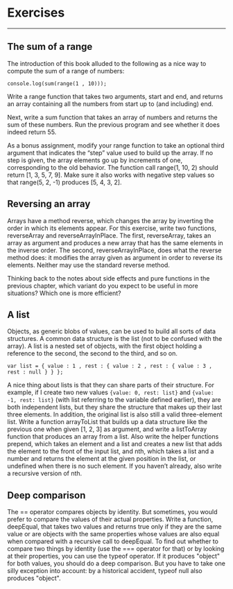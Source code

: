 # Exercises

-----

## The sum of a range

The introduction of this book alluded to the following as a nice way to
compute the sum of a range of numbers:

`console.log(sum(range(1 , 10)));`

Write a range function that takes two arguments, start and end, and
returns an array containing all the numbers from start up to (and including)
end.

Next, write a sum function that takes an array of numbers and returns
the sum of these numbers. Run the previous program and see whether
it does indeed return 55.

As a bonus assignment, modify your range function to take an optional
third argument that indicates the “step” value used to build up the
array. If no step is given, the array elements go up by increments of
one, corresponding to the old behavior. The function call range(1, 10, 2)
should return [1, 3, 5, 7, 9]. Make sure it also works with negative step
values so that range(5, 2, -1) produces [5, 4, 3, 2].

## Reversing an array

Arrays have a method reverse, which changes the array by inverting the
order in which its elements appear. For this exercise, write two functions,
reverseArray and reverseArrayInPlace. The first, reverseArray, takes an array
as argument and produces a new array that has the same elements in
the inverse order. The second, reverseArrayInPlace, does what the reverse
method does: it modifies the array given as argument in order to reverse
its elements. Neither may use the standard reverse method.

Thinking back to the notes about side effects and pure functions in
the previous chapter, which variant do you expect to be useful in more
situations? Which one is more efficient?

## A list

Objects, as generic blobs of values, can be used to build all sorts of data
structures. A common data structure is the list (not to be confused with
the array). A list is a nested set of objects, with the first object holding
a reference to the second, the second to the third, and so on.

`var list = { value : 1 , rest : { value : 2 , rest : { value : 3 , rest : null } } };`

A nice thing about lists is that they can share parts of their structure.
For example, if I create two new values `{value: 0, rest: list}` and
`{value: -1, rest: list}` (with list referring to the variable defined earlier), they
are both independent lists, but they share the structure that makes up
their last three elements. In addition, the original list is also still a valid
three-element list.
Write a function arrayToList that builds up a data structure like the
previous one when given [1, 2, 3] as argument, and write a listToArray
function that produces an array from a list. Also write the helper
functions prepend, which takes an element and a list and creates a new
list that adds the element to the front of the input list, and nth, which
takes a list and a number and returns the element at the given position
in the list, or undefined when there is no such element.
If you haven’t already, also write a recursive version of nth.

## Deep comparison

The == operator compares objects by identity. But sometimes, you would
prefer to compare the values of their actual properties.
Write a function, deepEqual, that takes two values and returns true only
if they are the same value or are objects with the same properties whose
values are also equal when compared with a recursive call to deepEqual.
To find out whether to compare two things by identity (use the ===
operator for that) or by looking at their properties, you can use the
typeof operator. If it produces "object" for both values, you should do a
deep comparison. But you have to take one silly exception into account:
by a historical accident, typeof null also produces "object".